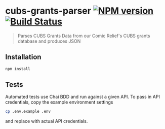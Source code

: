 # cubs-grants-parser [![NPM version][npm-image]][npm-url] [![Build Status][travis-image]][travis-url]
> Parses CUBS Grants Data from our Comic Relief's CUBS grants database and produces JSON

## Installation

```bash
npm install
```

## Tests

Automated tests use Chai BDD and run against a given API. To pass in API credentials, copy the example environment settings

```bash
cp .env.example .env
```

and replace with actual API credentials.

[npm-image]: https://badge.fury.io/js/%40comicrelief%2Fcubs-grants-parser.svg
[npm-url]: https://www.npmjs.com/package/@comicrelief/cubs-grants-parser
[travis-image]: https://travis-ci.org/comicrelief/cubs-grants-parser.svg?branch=master
[travis-url]: https://travis-ci.org/comicrelief/cubs-grants-parser
